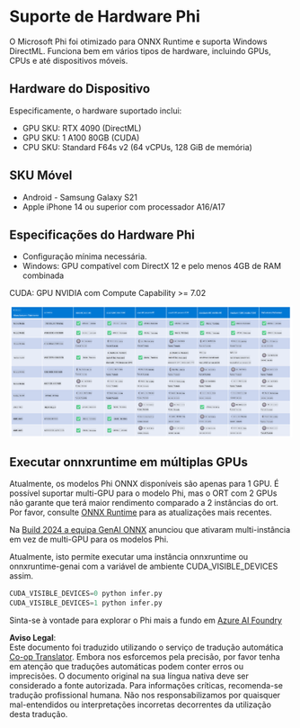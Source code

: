 <!--
CO_OP_TRANSLATOR_METADATA:
{
  "original_hash": "8cdc17ce0f10535da30b53d23fe1a795",
  "translation_date": "2025-07-16T18:24:42+00:00",
  "source_file": "md/01.Introduction/01/01.Hardwaresupport.md",
  "language_code": "pt"
}
-->
# Suporte de Hardware Phi

O Microsoft Phi foi otimizado para ONNX Runtime e suporta Windows DirectML. Funciona bem em vários tipos de hardware, incluindo GPUs, CPUs e até dispositivos móveis.

## Hardware do Dispositivo  
Especificamente, o hardware suportado inclui:

- GPU SKU: RTX 4090 (DirectML)
- GPU SKU: 1 A100 80GB (CUDA)
- CPU SKU: Standard F64s v2 (64 vCPUs, 128 GiB de memória)

## SKU Móvel

- Android - Samsung Galaxy S21
- Apple iPhone 14 ou superior com processador A16/A17

## Especificações do Hardware Phi

- Configuração mínima necessária.
- Windows: GPU compatível com DirectX 12 e pelo menos 4GB de RAM combinada

CUDA: GPU NVIDIA com Compute Capability >= 7.02

![HardwareSupport](../../../../../translated_images/01.phihardware.5d51b2377cba18afc6949074542f290c56bb278dac3f4f86302aca6d80fffeb9.pt.png)

## Executar onnxruntime em múltiplas GPUs

Atualmente, os modelos Phi ONNX disponíveis são apenas para 1 GPU. É possível suportar multi-GPU para o modelo Phi, mas o ORT com 2 GPUs não garante que terá maior rendimento comparado a 2 instâncias do ort. Por favor, consulte [ONNX Runtime](https://onnxruntime.ai/) para as atualizações mais recentes.

Na [Build 2024 a equipa GenAI ONNX](https://youtu.be/WLW4SE8M9i8?si=EtG04UwDvcjunyfC) anunciou que ativaram multi-instância em vez de multi-GPU para os modelos Phi.

Atualmente, isto permite executar uma instância onnxruntime ou onnxruntime-genai com a variável de ambiente CUDA_VISIBLE_DEVICES assim.

```Python
CUDA_VISIBLE_DEVICES=0 python infer.py
CUDA_VISIBLE_DEVICES=1 python infer.py
```

Sinta-se à vontade para explorar o Phi mais a fundo em [Azure AI Foundry](https://ai.azure.com)

**Aviso Legal**:  
Este documento foi traduzido utilizando o serviço de tradução automática [Co-op Translator](https://github.com/Azure/co-op-translator). Embora nos esforcemos pela precisão, por favor tenha em atenção que traduções automáticas podem conter erros ou imprecisões. O documento original na sua língua nativa deve ser considerado a fonte autorizada. Para informações críticas, recomenda-se tradução profissional humana. Não nos responsabilizamos por quaisquer mal-entendidos ou interpretações incorretas decorrentes da utilização desta tradução.